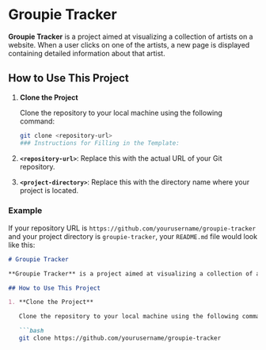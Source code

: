 # Groupie Tracker

**Groupie Tracker** is a project aimed at visualizing a collection of artists on a website. When a user clicks on one of the artists, a new page is displayed containing detailed information about that artist.

## How to Use This Project

1. **Clone the Project**

   Clone the repository to your local machine using the following command:

   ```bash
   git clone <repository-url>
   ### Instructions for Filling in the Template:

1. **`<repository-url>`**: Replace this with the actual URL of your Git repository.
2. **`<project-directory>`**: Replace this with the directory name where your project is located.

### Example

If your repository URL is `https://github.com/yourusername/groupie-tracker` and your project directory is `groupie-tracker`, your `README.md` file would look like this:

```markdown
# Groupie Tracker

**Groupie Tracker** is a project aimed at visualizing a collection of artists on a website. When a user clicks on one of the artists, a new page is displayed containing detailed information about that artist.

## How to Use This Project

1. **Clone the Project**

   Clone the repository to your local machine using the following command:

   ```bash
   git clone https://github.com/yourusername/groupie-tracker